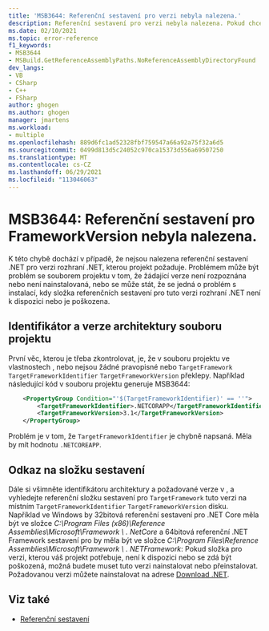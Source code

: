 ```yaml
---
title: 'MSB3644: Referenční sestavení pro verzi nebyla nalezena.'
description: Referenční sestavení pro verzi nebyla nalezena. Pokud chcete tento problém vyřešit, nainstalujte sadu Developer Pack (sada SDK nebo balíček cílení) pro tuto verzi architektury nebo aplikaci znovu zacílete. Balíčky pro vývojáře .NET Framework stáhnout na adrese . https://aka.ms/msbuild/developerpacks
ms.date: 02/10/2021
ms.topic: error-reference
f1_keywords:
- MSB3644
- MSBuild.GetReferenceAssemblyPaths.NoReferenceAssemblyDirectoryFound
dev_langs:
- VB
- CSharp
- C++
- FSharp
author: ghogen
ms.author: ghogen
manager: jmartens
ms.workload:
- multiple
ms.openlocfilehash: 889d6fc1ad52328fbf759547a66a92a75f32a6d5
ms.sourcegitcommit: 0499d813d5c24052c970ca15373d556a69507250
ms.translationtype: MT
ms.contentlocale: cs-CZ
ms.lasthandoff: 06/29/2021
ms.locfileid: "113046063"
---
```

# <a name="msb3644-the-reference-assemblies-for-frameworkversion-were-not-found"></a>MSB3644: Referenční sestavení pro FrameworkVersion nebyla nalezena.

K této chybě dochází v případě, že nejsou nalezena referenční sestavení .NET pro verzi rozhraní .NET, kterou projekt požaduje. Problémem může být problém se souborem projektu v tom, že žádající verze není rozpoznána nebo není nainstalovaná, nebo se může stát, že se jedná o problém s instalací, kdy složka referenčních sestavení pro tuto verzi rozhraní .NET není k dispozici nebo je poškozena.

## <a name="project-file-framework-identifier-and-version"></a>Identifikátor a verze architektury souboru projektu

První věc, kterou je třeba zkontrolovat, je, že v souboru projektu ve vlastnostech , nebo nejsou žádné pravopisné nebo `TargetFramework` `TargetFrameworkIdentifier` `TargetFrameworkVersion` překlepy. Například následující kód v souboru projektu generuje MSB3644:

```xml
    <PropertyGroup Condition="'$(TargetFrameworkIdentifier)' == ''">
        <TargetFrameworkIdentifier>.NETCORAPP</TargetFrameworkIdentifier>
        <TargetFrameworkVersion>3.1</TargetFrameworkVersion>
    </PropertyGroup>
```

Problém je v tom, že `TargetFrameworkIdentifier` je chybně napsaná. Měla by mít hodnotu `.NETCOREAPP`.

## <a name="reference-assemblies-folder"></a>Odkaz na složku sestavení

Dále si všimněte identifikátoru architektury a požadované verze v , a vyhledejte referenční složku sestavení pro `TargetFramework` tuto verzi na místním `TargetFrameworkIdentifier` `TargetFrameworkVersion` disku.  Například ve Windows by 32bitová referenční sestavení pro .NET Core měla být ve složce *C:\Program Files (x86)\Reference Assemblies\Microsoft\Framework \\ . NetCore* a 64bitová referenční .NET Framework sestavení pro by měla být ve složce *C:\Program Files\Reference Assemblies\Microsoft\Framework \\ . NETFramework*: Pokud složka pro verzi, kterou váš projekt potřebuje, není k dispozici nebo se zdá být poškozená, možná budete muset tuto verzi nainstalovat nebo přeinstalovat. Požadovanou verzi můžete nainstalovat na adrese [Download .NET](https://dotnet.microsoft.com/download/).

## <a name="see-also"></a>Viz také

- [Referenční sestavení](/dotnet/standard/assembly/reference-assemblies)

